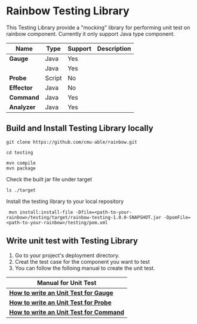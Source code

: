 # Rainbow Testing Library 
This Testing Library provide a "mocking" library for performing unit test on rainbow component. 
Currently it only support Java type component. 

| Name         | Type   | Support | Description |
| ------------ | ------ | ------- | ----------- |
| **Gauge**    | Java   | Yes     |             |
|              | Java   | Yes     |             |
| **Probe**    | Script | No      |             |
| **Effector** | Java   | No      |             |
| **Command**  | Java   | Yes     |             |
| **Analyzer** | Java   | Yes     |             |

## Build and Install Testing Library locally

```
git clone https://github.com/cmu-able/rainbow.git
```
```
cd testing
```
```
mvn compile
mvn package
```
Check the built jar file under target
```
ls ./target
```
Install the testing library to your local repository
```
 mvn install:install-file -Dfile=<path-to-your-rainbow>/testing/target/rainbow-testing-1.0.0-SNAPSHOT.jar -DpomFile=<path-to-your-rainbow>/testing/pom.xml
```

## Write unit test with Testing Library
1. Go to your project's deployment directory. 
2. Creat the test case for the component you want to test
3. You can follow the folloing manual to create the unit test. 

| Manual for Unit Test                          |
| --------------------------------------------- |
| **[How to write an Unit Test for Gauge](GaugeTest.md)**   |
| **[How to write an Unit Test for Probe](ProbeTest.md)**   |
| **[How to write an Unit Test for Command](CommandTest.md)** |








